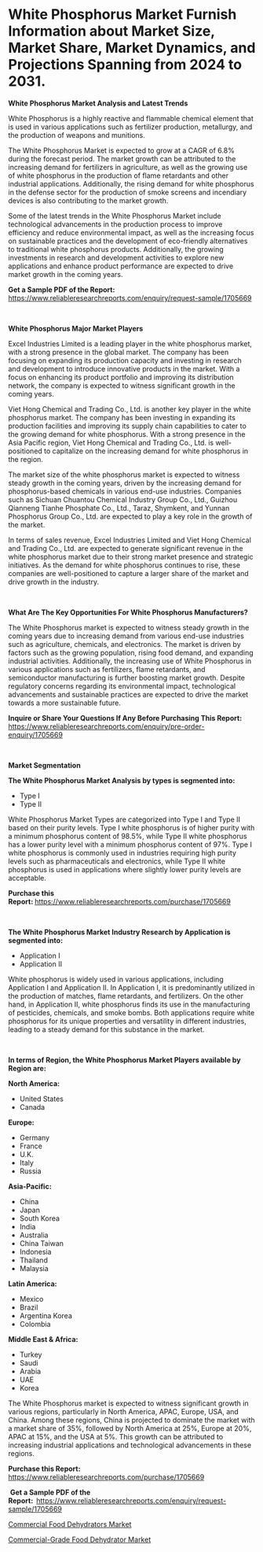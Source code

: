 <p><h1>White Phosphorus Market Furnish Information about Market Size, Market Share, Market Dynamics, and Projections Spanning from 2024 to 2031.</h1></p><p><strong>White Phosphorus Market Analysis and Latest Trends</strong></p>
<p><p>White Phosphorus is a highly reactive and flammable chemical element that is used in various applications such as fertilizer production, metallurgy, and the production of weapons and munitions.</p><p>The White Phosphorus Market is expected to grow at a CAGR of 6.8% during the forecast period. The market growth can be attributed to the increasing demand for fertilizers in agriculture, as well as the growing use of white phosphorus in the production of flame retardants and other industrial applications. Additionally, the rising demand for white phosphorus in the defense sector for the production of smoke screens and incendiary devices is also contributing to the market growth.</p><p>Some of the latest trends in the White Phosphorus Market include technological advancements in the production process to improve efficiency and reduce environmental impact, as well as the increasing focus on sustainable practices and the development of eco-friendly alternatives to traditional white phosphorus products. Additionally, the growing investments in research and development activities to explore new applications and enhance product performance are expected to drive market growth in the coming years.</p></p>
<p><strong>Get a Sample PDF of the Report:&nbsp;</strong> <a href="https://www.reliableresearchreports.com/enquiry/request-sample/1705669">https://www.reliableresearchreports.com/enquiry/request-sample/1705669</a></p>
<p>&nbsp;</p>
<p><strong>White Phosphorus Major Market Players</strong></p>
<p><p>Excel Industries Limited is a leading player in the white phosphorus market, with a strong presence in the global market. The company has been focusing on expanding its production capacity and investing in research and development to introduce innovative products in the market. With a focus on enhancing its product portfolio and improving its distribution network, the company is expected to witness significant growth in the coming years.</p><p>Viet Hong Chemical and Trading Co., Ltd. is another key player in the white phosphorus market. The company has been investing in expanding its production facilities and improving its supply chain capabilities to cater to the growing demand for white phosphorus. With a strong presence in the Asia Pacific region, Viet Hong Chemical and Trading Co., Ltd. is well-positioned to capitalize on the increasing demand for white phosphorus in the region.</p><p>The market size of the white phosphorus market is expected to witness steady growth in the coming years, driven by the increasing demand for phosphorus-based chemicals in various end-use industries. Companies such as Sichuan Chuantou Chemical Industry Group Co., Ltd., Guizhou Qianneng Tianhe Phosphate Co., Ltd., Taraz, Shymkent, and Yunnan Phosphorus Group Co., Ltd. are expected to play a key role in the growth of the market.</p><p>In terms of sales revenue, Excel Industries Limited and Viet Hong Chemical and Trading Co., Ltd. are expected to generate significant revenue in the white phosphorus market due to their strong market presence and strategic initiatives. As the demand for white phosphorus continues to rise, these companies are well-positioned to capture a larger share of the market and drive growth in the industry.</p></p>
<p>&nbsp;</p>
<p><strong>What Are The Key Opportunities For White Phosphorus Manufacturers?</strong></p>
<p><p>The White Phosphorus market is expected to witness steady growth in the coming years due to increasing demand from various end-use industries such as agriculture, chemicals, and electronics. The market is driven by factors such as the growing population, rising food demand, and expanding industrial activities. Additionally, the increasing use of White Phosphorus in various applications such as fertilizers, flame retardants, and semiconductor manufacturing is further boosting market growth. Despite regulatory concerns regarding its environmental impact, technological advancements and sustainable practices are expected to drive the market towards a more sustainable future.</p></p>
<p><strong>Inquire or Share Your Questions If Any Before Purchasing This Report:</strong> <a href="https://www.reliableresearchreports.com/enquiry/pre-order-enquiry/1705669">https://www.reliableresearchreports.com/enquiry/pre-order-enquiry/1705669</a></p>
<p>&nbsp;</p>
<p><strong>Market Segmentation</strong></p>
<p><strong>The White Phosphorus Market Analysis by types is segmented into:</strong></p>
<p><ul><li>Type I</li><li>Type II</li></ul></p>
<p><p>White Phosphorus Market Types are categorized into Type I and Type II based on their purity levels. Type I white phosphorus is of higher purity with a minimum phosphorus content of 98.5%, while Type II white phosphorus has a lower purity level with a minimum phosphorus content of 97%. Type I white phosphorus is commonly used in industries requiring high purity levels such as pharmaceuticals and electronics, while Type II white phosphorus is used in applications where slightly lower purity levels are acceptable.</p></p>
<p><strong>Purchase this Report:&nbsp;</strong><a href="https://www.reliableresearchreports.com/purchase/1705669">https://www.reliableresearchreports.com/purchase/1705669</a></p>
<p>&nbsp;</p>
<p><strong>The White Phosphorus Market Industry Research by Application is segmented into:</strong></p>
<p><ul><li>Application I</li><li>Application II</li></ul></p>
<p><p>White phosphorus is widely used in various applications, including Application I and Application II. In Application I, it is predominantly utilized in the production of matches, flame retardants, and fertilizers. On the other hand, in Application II, white phosphorus finds its use in the manufacturing of pesticides, chemicals, and smoke bombs. Both applications require white phosphorus for its unique properties and versatility in different industries, leading to a steady demand for this substance in the market.</p></p>
<p>&nbsp;</p>
<p><strong>In terms of Region, the White Phosphorus Market Players available by Region are:</strong></p>
<p>
    <p> <strong> North America: </strong>
        <ul>
            <li>United States</li>
            <li>Canada</li>
        </ul>
        </p> 
    <p> <strong> Europe: </strong>
        <ul>
            <li>Germany</li>
            <li>France</li>
            <li>U.K.</li>
            <li>Italy</li>
            <li>Russia</li>
        </ul>
        </p> 
    <p> <strong> Asia-Pacific: </strong>
        <ul>
            <li>China</li>
            <li>Japan</li>
            <li>South Korea</li>
            <li>India</li>
            <li>Australia</li>
            <li>China Taiwan</li>
            <li>Indonesia</li>
            <li>Thailand</li>
            <li>Malaysia</li>
        </ul>
        </p> 
    <p> <strong> Latin America: </strong>
        <ul>
            <li>Mexico</li>
            <li>Brazil</li>
            <li>Argentina Korea</li>
            <li>Colombia</li>
        </ul>
        </p> 
    <p> <strong> Middle East & Africa: </strong>
        <ul>
            <li>Turkey</li>
            <li>Saudi</li>
            <li>Arabia</li>
            <li>UAE</li>
            <li>Korea</li>
        </ul>
    </p>
    </p>
<p><p>The White Phosphorus market is expected to witness significant growth in various regions, particularly in North America, APAC, Europe, USA, and China. Among these regions, China is projected to dominate the market with a market share of 35%, followed by North America at 25%, Europe at 20%, APAC at 15%, and the USA at 5%. This growth can be attributed to increasing industrial applications and technological advancements in these regions.</p></p>
<p><strong>Purchase this Report: </strong><a href="https://www.reliableresearchreports.com/purchase/1705669">https://www.reliableresearchreports.com/purchase/1705669</a></p>
<p>&nbsp;<strong>Get a Sample PDF of the Report:&nbsp;&nbsp;</strong><a href="https://www.reliableresearchreports.com/enquiry/request-sample/1705669">https://www.reliableresearchreports.com/enquiry/request-sample/1705669</a></p>
<p><strong></strong></p>
<p><p><a href="https://github.com/khansimonweber1lqujlwoz15d/Market-Research-Report-List-1/blob/main/commercial-food-dehydrators-market.md">Commercial Food Dehydrators Market</a></p><p><a href="https://github.com/Sherrillcrooksxa8i18ucf2m/Market-Research-Report-List-1/blob/main/commercial-grade-food-dehydrator-market.md">Commercial-Grade Food Dehydrator Market</a></p></p>